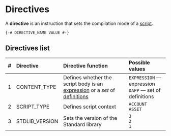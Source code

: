 # Directives

A **directive** is an instruction that sets the compilation mode of a [script](/ride/script.md).

``` ride
{-# DIRECTIVE_NAME VALUE #-}
```

## Directives list

| # | Directive | Directive function | Possible values |
| :--- | :--- | :--- | :--- |
| 1 | CONTENT_TYPE | Defines whether the script body is an [expression](/ride/base-concepts/expression.md) or a _set_ of [definitions](/ride/base-concepts/definition.md) | `EXPRESSION` — expression<br>`DAPP` — set of definitions |
| 2 | SCRIPT_TYPE | Defines script context | `ACCOUNT`<br>`ASSET` |
| 3 | STDLIB_VERSION | Sets the version of the Standard library | `3`<br>`2`<br>`1` |
